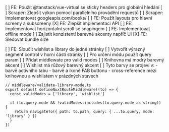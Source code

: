 [ ] FE: Použít @tanstack/vue-virtual se sticky headers pro globální hledání
[ ] Scraper: Zlepšit výkon pomocí parallelního provádění requestů
[ ] Scraper: Implementovat googleapis.com/books/
[ ] FE: Použít layouts pro hlavní screeny a subscreeny
[X] FE: Zlepšit implementaci API
[ ] FE: Implementovat horizontalní scroll se snapingem
[ ] FE: Implementovat offline mode
[ ] Zajistit konzistentí barevné akcenty napříč UI
[X] FE: Sledovat bundle size

[ ] FE: Sloučit wishlist a library do jedné stránky
    [ ] Vytvořit výrazný segment control v horní části stránky
    [ ] Pro určení módu použít query param
    [ ] Přidat middlewate pro valid modes
    [ ] Knihovna má modrý barevný akcent
    [ ] Wishlist má růžový barevný akcent
    [ ] Tyto barvy se projeví v:
        - barvě activního tabu
        - barvě a ikoně FAB buttonu
        - cross-reference mezi knihovnou a wishlistem v prázdných stavech


```
// middleware/validate-library-mode.ts
export default defineNuxtRouteMiddleware((to) => {
  const validModes = ['library', 'wishlist']
  
  if (to.query.mode && !validModes.includes(to.query.mode as string)) {
    return navigateTo({ path: to.path, query: { ...to.query, mode: 'library' } })
  }
})
```

